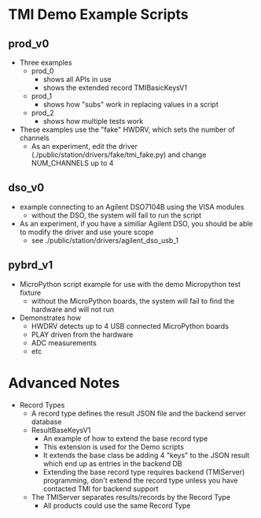 # TMI Demo Example Scripts
## prod_v0
* Three examples
  * prod_0
    * shows all APIs in use
    * shows the extended record TMIBasicKeysV1
  * prod_1
    * shows how "subs" work in replacing values in a script
  * prod_2
    * shows how multiple tests work
* These examples use the "fake" HWDRV, which sets the number of channels
  * As an experiment, edit the driver (./public/station/drivers/fake/tmi_fake.py) and change NUM_CHANNELS up to 4
## dso_v0
* example connecting to an Agilent DSO7104B using the VISA modules
  * without the DSO, the system will fail to run the script
* As an experiment, if you have a similiar Agilent DSO, you should be able to modify the driver and use youre scope
  * see ./public/station/drivers/agilent_dso_usb_1  
## pybrd_v1
* MicroPython script example for use with the demo Micropython test fixture
  * without the MicroPython boards, the system will fail to find the hardware and will not run
* Demonstrates how 
  * HWDRV detects up to 4 USB connected MicroPython boards
  * PLAY driven from the hardware
  * ADC measurements
  * etc 

# Advanced Notes
* Record Types
    * A record type defines the result JSON file and the backend server database
    * ResultBaseKeysV1
        * An example of how to extend the base record type
        * This extension is used for the Demo scripts
        * It extends the base class be adding 4 "keys" to the JSON result which end up as entries in the backend DB
        * Extending the base record type requires backend (TMIServer) programming, don't extend the record type unless you have contacted TMI for backend support
    * The TMIServer separates results/records by the Record Type
      * All products could use the same Record Type       

